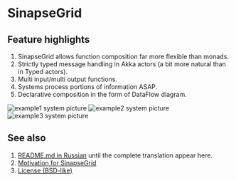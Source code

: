 SinapseGrid
===========

Feature highlights
------------------

1. SinapseGrid allows function composition far more flexible than monads.
2. Strictly typed message handling in Akka actors (a bit more natural than in Typed actors).
3. Multi input/multi output functions.
4. Systems process portions of information ASAP.
5. Declarative composition in the form of DataFlow diagram.

![example1 system picture](docs/images/example1.png)
![example2 system picture](docs/images/example2.png)
![example3 system picture](docs/images/example3.png)


See also
--------

1. [README.md in Russian](docs/README.RU.md) until the complete translation appear here.
2. [Motivation for SinapseGrid](docs/SpeechPortalMotivation.RU.md)
3. [License (BSD-like)](LICENSE)
